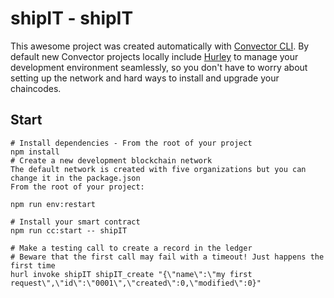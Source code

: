 # shipIT - shipIT

This awesome project was created automatically with <a href="https://github.com/worldsibu/convector-cli" target="_blank">Convector CLI</a>.
By default new Convector projects locally include <a href="https://github.com/worldsibu/hurley">Hurley</a> to manage your development environment seamlessly, so you don't have to worry about setting up the network and hard ways to install  and upgrade your chaincodes.

## Start

```
# Install dependencies - From the root of your project
npm install
# Create a new development blockchain network 
The default network is created with five organizations but you can change it in the package.json 
From the root of your project:

npm run env:restart

# Install your smart contract
npm run cc:start -- shipIT

# Make a testing call to create a record in the ledger
# Beware that the first call may fail with a timeout! Just happens the first time
hurl invoke shipIT shipIT_create "{\"name\":\"my first request\",\"id\":\"0001\",\"created\":0,\"modified\":0}"
```

